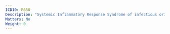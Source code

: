 ```yaml
---
ICD10: R650
Description: "Systemic Inflammatory Response Syndrome of infectious origin without organ failure"
Matters: No
Weight: 0
---
```


